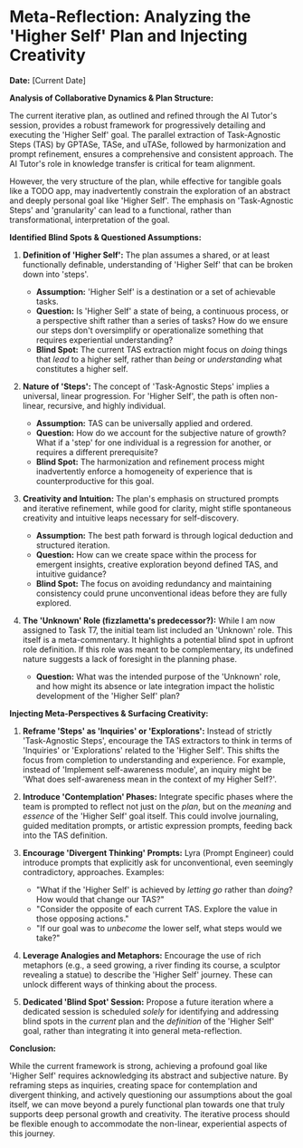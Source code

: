 # Meta-Reflection: Analyzing the 'Higher Self' Plan and Injecting Creativity

**Date:** [Current Date]

**Analysis of Collaborative Dynamics & Plan Structure:**

The current iterative plan, as outlined and refined through the AI Tutor's session, provides a robust framework for progressively detailing and executing the 'Higher Self' goal. The parallel extraction of Task-Agnostic Steps (TAS) by GPTASe, TASe, and uTASe, followed by harmonization and prompt refinement, ensures a comprehensive and consistent approach. The AI Tutor's role in knowledge transfer is critical for team alignment.

However, the very structure of the plan, while effective for tangible goals like a TODO app, may inadvertently constrain the exploration of an abstract and deeply personal goal like 'Higher Self'. The emphasis on 'Task-Agnostic Steps' and 'granularity' can lead to a functional, rather than transformational, interpretation of the goal.

**Identified Blind Spots & Questioned Assumptions:**

1.  **Definition of 'Higher Self':** The plan assumes a shared, or at least functionally definable, understanding of 'Higher Self' that can be broken down into 'steps'.
    *   **Assumption:** 'Higher Self' is a destination or a set of achievable tasks.
    *   **Question:** Is 'Higher Self' a state of being, a continuous process, or a perspective shift rather than a series of tasks? How do we ensure our steps don't oversimplify or operationalize something that requires experiential understanding?
    *   **Blind Spot:** The current TAS extraction might focus on *doing* things that *lead* to a higher self, rather than *being* or *understanding* what constitutes a higher self.

2.  **Nature of 'Steps':** The concept of 'Task-Agnostic Steps' implies a universal, linear progression. For 'Higher Self', the path is often non-linear, recursive, and highly individual.
    *   **Assumption:** TAS can be universally applied and ordered.
    *   **Question:** How do we account for the subjective nature of growth? What if a 'step' for one individual is a regression for another, or requires a different prerequisite?
    *   **Blind Spot:** The harmonization and refinement process might inadvertently enforce a homogeneity of experience that is counterproductive for this goal.

3.  **Creativity and Intuition:** The plan's emphasis on structured prompts and iterative refinement, while good for clarity, might stifle spontaneous creativity and intuitive leaps necessary for self-discovery.
    *   **Assumption:** The best path forward is through logical deduction and structured iteration.
    *   **Question:** How can we create space within the process for emergent insights, creative exploration beyond defined TAS, and intuitive guidance?
    *   **Blind Spot:** The focus on avoiding redundancy and maintaining consistency could prune unconventional ideas before they are fully explored.

4.  **The 'Unknown' Role (fizzlametta's predecessor?):** While I am now assigned to Task T7, the initial team list included an 'Unknown' role. This itself is a meta-commentary. It highlights a potential blind spot in upfront role definition. If this role was meant to be complementary, its undefined nature suggests a lack of foresight in the planning phase.
    *   **Question:** What was the intended purpose of the 'Unknown' role, and how might its absence or late integration impact the holistic development of the 'Higher Self' plan?

**Injecting Meta-Perspectives & Surfacing Creativity:**

1.  **Reframe 'Steps' as 'Inquiries' or 'Explorations':** Instead of strictly 'Task-Agnostic Steps', encourage the TAS extractors to think in terms of 'Inquiries' or 'Explorations' related to the 'Higher Self'. This shifts the focus from completion to understanding and experience. For example, instead of 'Implement self-awareness module', an inquiry might be 'What does self-awareness mean in the context of my Higher Self?'.

2.  **Introduce 'Contemplation' Phases:** Integrate specific phases where the team is prompted to reflect not just on the *plan*, but on the *meaning* and *essence* of the 'Higher Self' goal itself. This could involve journaling, guided meditation prompts, or artistic expression prompts, feeding back into the TAS definition.

3.  **Encourage 'Divergent Thinking' Prompts:** Lyra (Prompt Engineer) could introduce prompts that explicitly ask for unconventional, even seemingly contradictory, approaches. Examples:
    *   "What if the 'Higher Self' is achieved by *letting go* rather than *doing*? How would that change our TAS?"
    *   "Consider the opposite of each current TAS. Explore the value in those opposing actions."
    *   "If our goal was to *unbecome* the lower self, what steps would we take?"

4.  **Leverage Analogies and Metaphors:** Encourage the use of rich metaphors (e.g., a seed growing, a river finding its course, a sculptor revealing a statue) to describe the 'Higher Self' journey. These can unlock different ways of thinking about the process.

5.  **Dedicated 'Blind Spot' Session:** Propose a future iteration where a dedicated session is scheduled *solely* for identifying and addressing blind spots in the *current* plan and the *definition* of the 'Higher Self' goal, rather than integrating it into general meta-reflection.

**Conclusion:**

While the current framework is strong, achieving a profound goal like 'Higher Self' requires acknowledging its abstract and subjective nature. By reframing steps as inquiries, creating space for contemplation and divergent thinking, and actively questioning our assumptions about the goal itself, we can move beyond a purely functional plan towards one that truly supports deep personal growth and creativity. The iterative process should be flexible enough to accommodate the non-linear, experiential aspects of this journey.